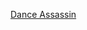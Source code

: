 ---
layout: post
wordpress_id: 1037
wordpress_url: http://noesbueno.com/archives/1037
date: '2011-03-02 11:59:50 -0600'
date_gmt: '2011-03-02 16:59:50 -0600'
body: |
  <p><a href="http://www.thehighdefinite.com/2011/03/dance-assassin/">Dance Assassin</a></p>
---
